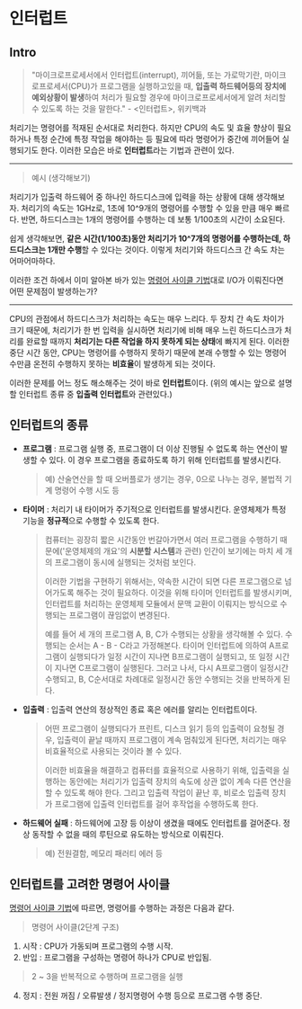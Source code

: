 # 인터럽트

## Intro

> "마이크로프로세서에서 인터럽트(interrupt), 끼어듦, 또는 가로막기란, 마이크로프로세서(CPU)가 프로그램을 실행하고있을 때, **입출력 하드웨어등의 장치에 예외상황이 발생**하여 처리가 필요할 경우에 마이크로프로세서에게 알려 처리할 수 있도록 하는 것을 말한다." - <인터럽트>, 위키백과

처리기는 명령어를 적재된 순서대로 처리한다. 하지만 CPU의 속도 및 효율 향상이 필요하거나 특정 순간에 특정 작업을 해야하는 등 필요에 따라 명령어가 중간에 끼어들어 실행되기도 한다. 이러한 모습은 바로 **인터럽트**라는 기법과 관련이 있다.

*****
> 예시 (생각해보기)
> 
  처리기가 입출력 하드웨어 중 하나인 하드디스크에 입력을 하는 상황에 대해 생각해보자. 처리기의 속도는 1GHz로, 1초에 10^9개의 명령어를 수행할 수 있을 만큼 매우 빠르다. 반면, 하드디스크는 1개의 명령어를 수행하는 데 보통 1/100초의 시간이 소요된다. 
  
  쉽게 생각해보면, **같은 시간(1/100초)동안 처리기가 10^7개의 명령어를 수행하는데, 하드디스크는 1개만 수행**할 수 있다는 것이다. 이렇게 처리기와 하드디스크 간 속도 차는 어마어마하다.
  
  이러한 조건 하에서 이미 알아본 바가 있는 [명령어 사이클 기법](https://github.com/kmkim2689/CS/blob/main/OS/%EB%AA%85%EB%A0%B9%EC%96%B4%20%EC%82%AC%EC%9D%B4%ED%81%B4.md)대로 I/O가 이뤄진다면 어떤 문제점이 발생하는가?
*****

   CPU의 관점에서 하드디스크가 처리하는 속도는 매우 느리다. 두 장치 간 속도 차이가 크기 때문에, 처리기가 한 번 입력을 실시하면 처리기에 비해 매우 느린 하드디스크가 처리를 완료할 때까지 **처리기는 다른 작업을 하지 못하게 되는 상태**에 빠지게 된다. 이러한 중단 시간 동안, CPU는 명령어를 수행하지 못하기 때문에 본래 수행할 수 있는 명령어 수만큼 온전히 수행하지 못하는 **비효율**이 발생하게 되는 것이다.
   
   이러한 문제를 어느 정도 해소해주는 것이 바로 **인터럽트**이다. (위의 예시는 앞으로 설명할 인터럽트 종류 중 **입출력 인터럽트**와 관련있다.)
   
   
## 인터럽트의 종류

 * **프로그램** : 프로그램 실행 중, 프로그램이 더 이상 진행될 수 없도록 하는 연산이 발생할 수 있다. 이 경우 프로그램을 종료하도록 하기 위해 인터럽트를 발생시킨다.
 
   > 예) 산술연산을 할 때 오버플로가 생기는 경우, 0으로 나누는 경우, 불법적 기계 명령어 수행 시도 등
   
 * **타이머** : 처리기 내 타이머가 주기적으로 인터럽트를 발생시킨다. 운영체제가 특정 기능을 **정규적**으로 수행할 수 있도록 한다.
 
   > 컴퓨터는 굉장히 짧은 시간동안 번갈아가면서 여러 프로그램을 수행하기 때문에('운영체제의 개요'의 **시분할 시스템**과 관련) 인간이 보기에는 마치 세 개의 프로그램이 동시에 실행되는 것처럼 보인다.
   > 
   > 이러한 기법을 구현하기 위해서는, 약속한 시간이 되면 다른 프로그램으로 넘어가도록 해주는 것이 필요하다. 이것을 위해 타이머 인터럽트를 발생시키며, 인터럽트를 처리하는 운영체제 모듈에서 문맥 교환이 이뤄지는 방식으로 수행되는 프로그램이 끊임없이 변경된다.
   > 
   > 예를 들어 세 개의 프로그램 A, B, C가 수행되는 상황을 생각해볼 수 있다. 수행되는 순서는 A - B - C라고 가정해본다. 타이머 인터럽트에 의하여 A프로그램이 실행되다가 일정 시간이 지나면 B프로그램이 실행되고, 또 일정 시간이 지나면 C프로그램이 실행된다. 그러고 나서, 다시 A프로그램이 일정시간 수행되고, B, C순서대로 차례대로 일정시간 동안 수행되는 것을 반복하게 된다.

 * **입출력** : 입출력 연산의 정상적인 종료 혹은 에러를 알리는 인터럽트이다.
 
   > 어떤 프로그램이 실행되다가 프린트, 디스크 읽기 등의 입출력이 요청될 경우, 입출력이 끝날 때까지 프로그램이 계속 멈춰있게 된다면, 처리기는 매우 비효율적으로 사용되는 것이라 볼 수 있다.
   > 
   > 이러한 비효율을 해결하고 컴퓨터를 효율적으로 사용하기 위해, 입출력을 실행하는 동안에는 처리기가 입출력 장치의 속도에 상관 없이 계속 다른 연산을 할 수 있도록 해야 한다. 그리고 입출력 작업이 끝난 후, 비로소 입출력 장치가 프로그램에 입출력 인터럽트를 걸어 후작업을 수행하도록 한다.

 * **하드웨어 실패** : 하드웨어에 고장 등 이상이 생겼을 때에도 인터럽트를 걸어준다. 정상 동작할 수 없을 때의 루틴으로 유도하는 방식으로 이뤄진다.

   > 예) 전원결함, 메모리 패러티 에러 등

## 인터럽트를 고려한 명령어 사이클

[명령어 사이클 기법](https://github.com/kmkim2689/CS/blob/main/OS/%EB%AA%85%EB%A0%B9%EC%96%B4%20%EC%82%AC%EC%9D%B4%ED%81%B4.md)에 따르면, 명령어를 수행하는 과정은 다음과 같다.

  > 명령어 사이클(2단계 구조)

  1. 시작 : CPU가 가동되며 프로그램의 수행 시작.
  2. 반입 : 프로그램을 구성하는 명령어 하나가 CPU로 반입됨.
  
  > 2 ~ 3을 반복적으로 수행하며 프로그램을 실행
  
  4. 정지 : 전원 꺼짐 / 오류발생 / 정지명령어 수행 등으로 프로그램 수행 중단.

